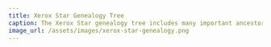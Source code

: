 ```yaml
---
title: Xerox Star Genealogy Tree
caption: The Xerox Star genealogy tree includes many important ancestors (e.g., Memex, NLS, Sketchpad, etc), as well as equally important descendants (e.g.,  Macintosh), while the core human interaction elements (e.g., graphical user interface, direct manipulation) remain the same over several decades.
image_url: /assets/images/xerox-star-genealogy.png
---
```

